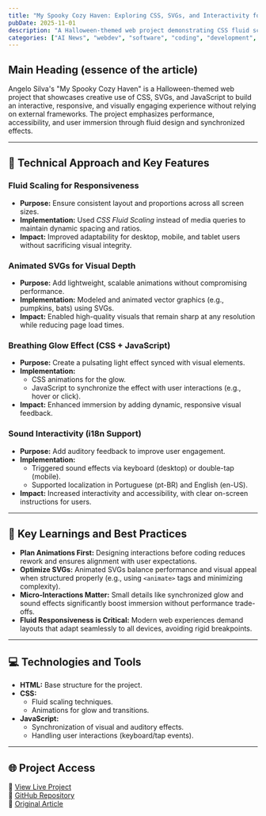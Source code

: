 ```yaml
---
title: "My Spooky Cozy Haven: Exploring CSS, SVGs, and Interactivity for Halloween"
pubDate: 2025-11-01
description: "A Halloween-themed web project demonstrating CSS fluid scaling, animated SVGs, and interactive sound effects without external frameworks."
categories: ["AI News", "webdev", "software", "coding", "development", "engineering", "inclusive", "community"]
---
```


## Main Heading (essence of the article)

Angelo Silva's "My Spooky Cozy Haven" is a Halloween-themed web project that showcases creative use of CSS, SVGs, and JavaScript to build an interactive, responsive, and visually engaging experience without relying on external frameworks. The project emphasizes performance, accessibility, and user immersion through fluid design and synchronized effects.

---

## 🎯 Technical Approach and Key Features

### **Fluid Scaling for Responsiveness**
- **Purpose:** Ensure consistent layout and proportions across all screen sizes.
- **Implementation:** Used *CSS Fluid Scaling* instead of media queries to maintain dynamic spacing and ratios.
- **Impact:** Improved adaptability for desktop, mobile, and tablet users without sacrificing visual integrity.

### **Animated SVGs for Visual Depth**
- **Purpose:** Add lightweight, scalable animations without compromising performance.
- **Implementation:** Modeled and animated vector graphics (e.g., pumpkins, bats) using SVGs.
- **Impact:** Enabled high-quality visuals that remain sharp at any resolution while reducing page load times.

### **Breathing Glow Effect (CSS + JavaScript)**
- **Purpose:** Create a pulsating light effect synced with visual elements.
- **Implementation:** 
  - CSS animations for the glow.
  - JavaScript to synchronize the effect with user interactions (e.g., hover or click).
- **Impact:** Enhanced immersion by adding dynamic, responsive visual feedback.

### **Sound Interactivity (i18n Support)**
- **Purpose:** Add auditory feedback to improve user engagement.
- **Implementation:** 
  - Triggered sound effects via keyboard (desktop) or double-tap (mobile).
  - Supported localization in Portuguese (pt-BR) and English (en-US).
- **Impact:** Increased interactivity and accessibility, with clear on-screen instructions for users.

---

## 🧠 Key Learnings and Best Practices

- **Plan Animations First:** Designing interactions before coding reduces rework and ensures alignment with user expectations.
- **Optimize SVGs:** Animated SVGs balance performance and visual appeal when structured properly (e.g., using `<animate>` tags and minimizing complexity).
- **Micro-Interactions Matter:** Small details like synchronized glow and sound effects significantly boost immersion without performance trade-offs.
- **Fluid Responsiveness is Critical:** Modern web experiences demand layouts that adapt seamlessly to all devices, avoiding rigid breakpoints.

---

## 💻 Technologies and Tools

- **HTML:** Base structure for the project.
- **CSS:** 
  - Fluid scaling techniques.
  - Animations for glow and transitions.
- **JavaScript:** 
  - Synchronization of visual and auditory effects.
  - Handling user interactions (keyboard/tap events).

---

## 🌐 Project Access

🔗 [View Live Project](https://dev-sigo.github.io/my_spooky_cozy_haven)  
🔗 [GitHub Repository](https://github.com/dev-sigo/my_spooky_cozy_haven)  
🔗 [Original Article](https://dev.to/dev-sigo/my-spooky-cozy-haven-explorando-css-svgs-e-interatividade-para-o-halloween-5e46)